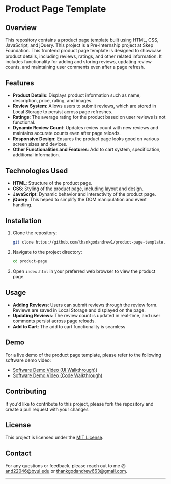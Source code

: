 # Product Page Template

## Overview

This repository contains a product page template built using HTML, CSS, JavaScript, and jQuery. This project is a Pre-Internship project at Skep Foundation. This frontend product page template is designed to showcase product details, including reviews, ratings, 
and other related information. It includes functionality for adding and storing reviews, updating review counts, and maintaining user comments even after a page refresh.

## Features

- **Product Details**: Displays product information such as name, description, price, rating, and images.
- **Review System**: Allows users to submit reviews, which are stored in Local Storage to persist across page refreshes.
- **Ratings**: The average rating for the product based on user reviews is not functional.
- **Dynamic Review Count**: Updates review count with new reviews and maintains accurate counts even after page reloads.
- **Responsive Design**: Ensures the product page looks good on various screen sizes and devices.
- **Other Functionalities and Features**: Add to cart system, specification, additional information.

## Technologies Used

- **HTML**: Structure of the product page.
- **CSS**: Styling of the product page, including layout and design.
- **JavaScript**: Dynamic behavior and interactivity of the product page.
- **jQuery**: This heped to simplify the DOM manipulation and event handling.

## Installation

1. Clone the repository:
   ```bash
   git clone https://github.com/thankgodandrew1/product-page-template.git
   ```

2. Navigate to the project directory:
   ```bash
   cd product-page
   ```

3. Open `index.html` in your preferred web browser to view the product page.

## Usage

- **Adding Reviews**: Users can submit reviews through the review form. Reviews are saved in Local Storage and displayed on the page.
- **Updating Reviews**: The review count is updated in real-time, and user comments persist across page reloads.
- **Add to Cart**: The add to cart functionality is seamless

## Demo

For a live demo of the product page template, please refer to the following software demo video:
- [Software Demo Video (UI Walkthrough)](https://youtu.be/3dcWpLO0G1I))
- [Software Demo Video (Code Walkthrough)](https://https://youtu.be/YrNgftTymoc)

## Contributing

If you'd like to contribute to this project, please fork the repository and create a pull request with your changes

## License

This project is licensed under the [MIT License](LICENSE).

## Contact

For any questions or feedback, please reach out to me @ [and22046@byui.edu](mailto:and22046@byui.edu) or [thankgodandrew663@gmail.com](mailto:thankgodandrew663@gmail.com).

---
